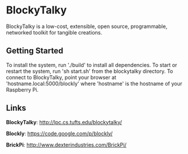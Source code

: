 BlockyTalky
=====
BlockyTalky is a low-cost, extensible, open source, programmable, networked toolkit for tangible creations.

## Getting Started
To install the system, run './build' to install all dependencies.
To start or restart the system, run 'sh start.sh' from the blockytalky directory.
To connect to BlockyTalky, point your browser at 'hostname.local:5000/blockly' where 'hostname' is the hostname of your Raspberry Pi.


## Links
**BlockyTalky**: 	http://lpc.cs.tufts.edu/blockytalky/

**Blockly**: 		https://code.google.com/p/blockly/

**BrickPi**: 		http://www.dexterindustries.com/BrickPi/
         
